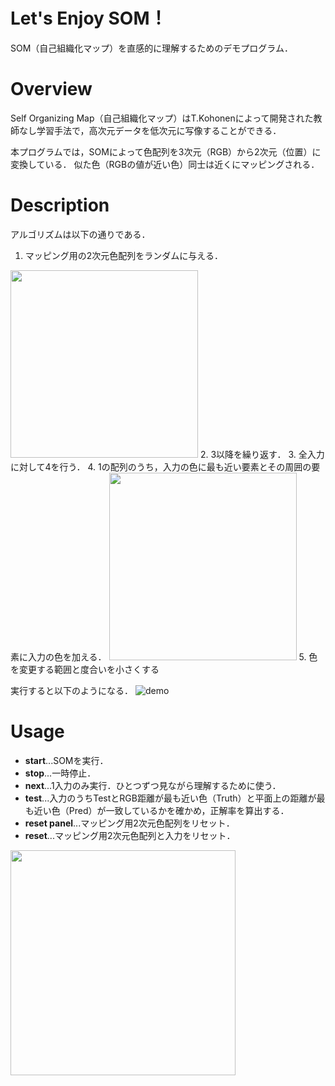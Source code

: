 # Let's Enjoy SOM！
SOM（自己組織化マップ）を直感的に理解するためのデモプログラム．


# Overview
Self Organizing Map（自己組織化マップ）はT.Kohonenによって開発された教師なし学習手法で，高次元データを低次元に写像することができる．

本プログラムでは，SOMによって色配列を3次元（RGB）から2次元（位置）に変換している．
似た色（RGBの値が近い色）同士は近くにマッピングされる．


# Description
アルゴリズムは以下の通りである．
1. マッピング用の2次元色配列をランダムに与える．
<img src="https://user-images.githubusercontent.com/64676197/107116802-2261b800-68b9-11eb-872c-4544068f150f.png" width="300px">
2. 3以降を繰り返す．
3. 全入力に対して4を行う．
4. 1の配列のうち，入力の色に最も近い要素とその周囲の要素に入力の色を加える．
<img src="https://user-images.githubusercontent.com/64676197/107116809-2d1c4d00-68b9-11eb-8802-07ac7720f1ae.png" width="300px">
5. 色を変更する範囲と度合いを小さくする

実行すると以下のようになる．
![demo](https://user-images.githubusercontent.com/64676197/107117100-25f63e80-68bb-11eb-9f8a-544c436d0945.gif)


# Usage
 - **start**...SOMを実行．
 - **stop**...一時停止．
 - **next**...1入力のみ実行．ひとつずつ見ながら理解するために使う．
 - **test**...入力のうちTestとRGB距離が最も近い色（Truth）と平面上の距離が最も近い色（Pred）が一致しているかを確かめ，正解率を算出する．
 - **reset panel**...マッピング用2次元色配列をリセット．
 - **reset**...マッピング用2次元色配列と入力をリセット．
<img src="https://user-images.githubusercontent.com/64676197/107116814-34435b00-68b9-11eb-8b97-e060c98e1ed9.png" width="360px">
